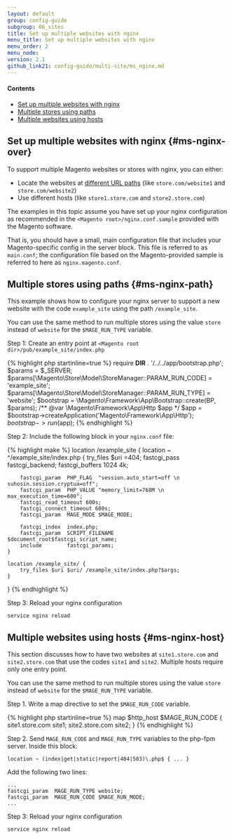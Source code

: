 ```yaml
---
layout: default
group: config-guide
subgroup: 06_sites
title: Set up multiple websites with nginx
menu_title: Set up multiple websites with nginx
menu_order: 2
menu_node: 
version: 2.1
github_link21: config-guide/multi-site/ms_nginx.md
---
```


#### Contents
*	[Set up multiple websites with nginx](#ms-nginx-over)
*	[Multiple stores using paths](#ms-nginx-path)
*	[Multiple websites using hosts](#ms-nginx-host)

## Set up multiple websites with nginx {#ms-nginx-over}
To support multiple Magento websites or stores with nginx, you can either:

*	Locate the websites at [different URL paths](#ms-nginx-path) (like `store.com/website1` and `store.com/website2`)
*	Use different hosts (like `store1.store.com` and `store2.store.com`)

The examples in this topic assume you have set up your nginx configuration as recommended in the `<Magento root>/nginx.conf.sample` provided with the Magento software. 

That is, you should have a small, main configuration file that includes your Magento-specific config in the server block. This file is referred to as `main.conf`; the configuration file based on the Magento-provided sample is referred to here as `nginx.magento.conf`.

## Multiple stores using paths {#ms-nginx-path}
This example shows how to configure your nginx server to support a new website with the code `example_site` using the path `/example_site`. 

You can use the same method to run multiple stores using the value `store` instead of `website` for the `$MAGE_RUN_TYPE` variable.

Step 1: Create an entry point at `<Magento root dir>/pub/example_site/index.php`

{% highlight php startinline=true %}
require __DIR__ . '/../../app/bootstrap.php';
$params = $_SERVER;
$params[\Magento\Store\Model\StoreManager::PARAM_RUN_CODE] = 'example_site';
$params[\Magento\Store\Model\StoreManager::PARAM_RUN_TYPE] = 'website';
$bootstrap = \Magento\Framework\App\Bootstrap::create(BP, $params);
/** @var \Magento\Framework\App\Http $app */
$app = $bootstrap->createApplication('Magento\Framework\App\Http');
$bootstrap->run($app);
{% endhighlight %}

Step 2: Include the following block in your `nginx.conf` file:

{% highlight make %}
location /example_site {
    location ~ ^/example_site/index.php {
        try_files $uri =404;
        fastcgi_pass   fastcgi_backend;
        fastcgi_buffers 1024 4k;

        fastcgi_param  PHP_FLAG  "session.auto_start=off \n suhosin.session.cryptua=off";
        fastcgi_param  PHP_VALUE "memory_limit=768M \n max_execution_time=600";
        fastcgi_read_timeout 600s;
        fastcgi_connect_timeout 600s;
        fastcgi_param  MAGE_MODE $MAGE_MODE;

        fastcgi_index  index.php;
        fastcgi_param  SCRIPT_FILENAME  $document_root$fastcgi_script_name;
        include        fastcgi_params;
    }

    location /example_site/ {
        try_files $uri $uri/ /example_site/index.php?$args;
    }
}
{% endhighlight %}

Step 3: Reload your nginx configuration

	service nginx reload

## Multiple websites using hosts {#ms-nginx-host}
This section discusses how to have two websites at `site1.store.com` and `site2.store.com` that use the codes `site1` and `site2`. Multiple hosts require only one entry point. 

You can use the same method to run multiple stores using the value `store` instead of `website` for the `$MAGE_RUN_TYPE` variable.

Step 1. Write a map directive to set the `$MAGE_RUN_CODE` variable.

{% highlight php startinline=true %}
map $http_host $MAGE_RUN_CODE {
    site1.store.com site1;
    site2.store.com site2;
}
{% endhighlight %}

Step 2. Send `MAGE_RUN_CODE` and `MAGE_RUN_TYPE` variables to the php-fpm server.
Inside this block:

	location ~ (index|get|static|report|404|503)\.php$ { ... }

Add the following two lines:

	...
	fastcgi_param  MAGE_RUN_TYPE website;
	fastcgi_param  MAGE_RUN_CODE $MAGE_RUN_MODE;
	...

Step 3: Reload your nginx configuration

	service nginx reload
